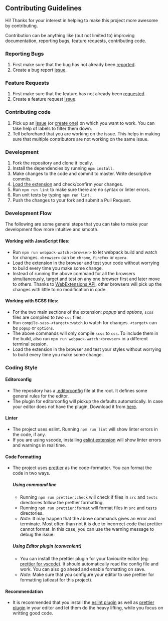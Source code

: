 ## Contributing Guidelines

Hi! Thanks for your interest in helping to make this project more awesome by contributing.

Contribution can be anything like (but not limited to) improving documentation, reporting bugs, feature requests, contributing code.

### Reporting Bugs

1. First make sure that the bug has not already been [reported](https://github.com/creativecommons/ccsearch-browser-extension/issues).
2. Create a bug report [issue](https://github.com/creativecommons/ccsearch-browser-extension/issues/new?template=bug_report.md).

### Feature Requests

1. First make sure that the feature has not already been [requested](https://github.com/creativecommons/ccsearch-browser-extension/issues).
2. Create a feature request [issue](https://github.com/creativecommons/ccsearch-browser-extension/issues/new?template=feature_request.md).

### Contributing code

1. Pick up an [issue](https://github.com/creativecommons/ccsearch-browser-extension/issues) (or [create one](https://github.com/creativecommons/ccsearch-browser-extension/issues/new/choose)) on which you want to work. You
   can take help of labels to filter them down.
2. Tell beforehand that you are working on the issue. This helps in making sure that multiple contributors are not working on the same issue.

### Development

1. Fork the repository and clone it locally.
2. Install the dependencies by running `npm install`.
3. Make changes to the code and commit to master. Write descriptive commits.
4. [Load the extension](https://github.com/creativecommons/ccsearch-browser-extension#installation-from-source) and check/confirm your changes.
5. Run `npm run lint` to make sure there are no syntax or linter errors.
6. Run unit tests by typing `npm run lint`.
7. Push the changes to your fork and submit a Pull Request.

### Development Flow

The following are some general steps that you can take to make your development flow more intuitive and smooth.

#### Working with JavaScript files:

- Run `npm run webpack-watch:<browser>` to let webpack build and watch for changes. `<browser>` can be `chrome`, `firefox` or `opera`.
- Load the extension in the browser and test your code without worrying to build every time you make some change.
- Instead of running the above command for all the browsers simultaneously, target and test on any one browser first and later move to others. Thanks to [WebExtensions API](https://developer.mozilla.org/en-US/docs/Mozilla/Add-ons/WebExtensions), other browsers will pick up the changes with little to no modification in code.

#### Working with SCSS files:

- For the two main sections of the extension: _popup_ and _options_, `scss` files are compiled to _two_ `css` files.
- Run `compile-sass-<target>:watch` to watch for changes. `<target>` can be `popup` or `options`.
- The above commands will only compile `scss` to `css`. To include them in the build, also run `npm run webpack-watch:<browser>` in a different terminal session.
- Load the extension in the browser and test your styles without worrying to build every time you make some change.

### Coding Style

#### Editorconfig

- The repository has a [.editorconfig](https://github.com/creativecommons/ccsearch-browser-extension/blob/master/.editorconfig) file at the root. It defines some general rules for the editor.
- The plugin for editorconfig will pickup the defaults automatically. In case your editor does not have the plugin, Download it from [here](https://editorconfig.org/#download).

#### Linter

- The project uses eslint. Running `npm run lint` will show linter errors in the code, if any.
- If you are using vscode, installing [eslint extension](https://marketplace.visualstudio.com/items?itemName=dbaeumer.vscode-eslint) will show linter errors and warnings in real time.

#### Code Formatting

- The project uses [prettier](https://prettier.io/) as the code-formatter. You can format the code in two ways.

  ##### Using command line

  - Running `npm run prettier:check` will check if files in `src` and `tests` directories follow the prettier formatting.
  - Running `npm run prettier:format` will format files in `src` and `tests` directories.
  - _Note_: It may happen that the above commands gives an error and terminate. Most often than not it is due to incorrect code that prettier cannot format. In this case, you can use the warning message to debug the issue.

  ##### Using Editor plugin (convenient)

  - You can install the prettier plugin for your faviourite editor (eg: [prettier for vscode](https://marketplace.visualstudio.com/items?itemName=esbenp.prettier-vscode)). It should automatically read the config file and work. You can also go ahead and enable formatting on save.
  - _Note_: Make sure that you configure your editor to use prettier for formatting (atleast for this project).

#### Recommendation

- It is recommended that you install the [eslint plugin](https://marketplace.visualstudio.com/items?itemName=dbaeumer.vscode-eslint) as well as [prettier plugin](https://marketplace.visualstudio.com/items?itemName=esbenp.prettier-vscode) in your editor and let them do the heavy lifting, while you focus on writting good code.
